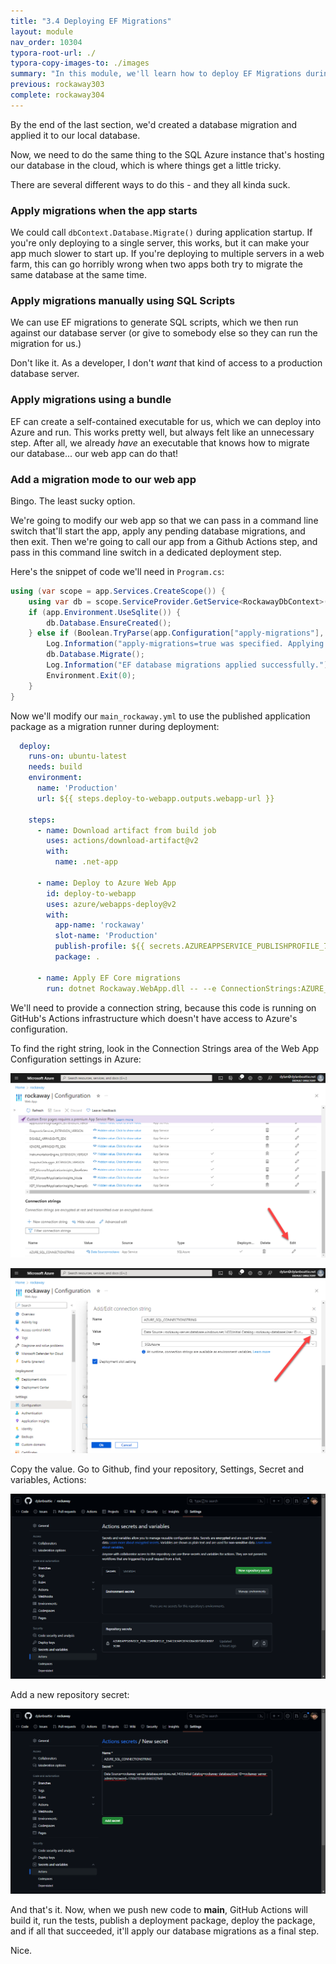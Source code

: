 ```yaml
---
title: "3.4 Deploying EF Migrations"
layout: module
nav_order: 10304
typora-root-url: ./
typora-copy-images-to: ./images
summary: "In this module, we'll learn how to deploy EF Migrations during our GitHub Actions deployment"
previous: rockaway303
complete: rockaway304
---
```


By the end of the last section, we'd created a database migration and applied it to our local database.

Now, we need to do the same thing to the SQL Azure instance that's hosting our database in the cloud, which is where things get a little tricky.

There are several different ways to do this - and they all kinda suck.

### Apply migrations when the app starts

We could call `dbContext.Database.Migrate()` during application startup. If you're only deploying to a single server, this works, but it can make your app much slower to start up. If you're deploying to multiple servers in a web farm, this can go horribly wrong when two apps both try to migrate the same database at the same time.

### Apply migrations manually using SQL Scripts

We can use EF migrations to generate SQL scripts, which we then run against our database server (or give to somebody else so they can run the migration for us.)

Don't like it. As a developer, I don't *want* that kind of access to a production database server.

### Apply migrations using a bundle

EF can create a self-contained executable for us, which we can deploy into Azure and run. This works pretty well, but always felt like an unnecessary step. After all, we already *have* an executable that knows how to migrate our database... our web app can do that!

### Add a migration mode to our web app

Bingo. The least sucky option.

We're going to modify our web app so that we can pass in a command line switch that'll start the app, apply any pending database migrations, and then exit. Then we're going to call our app from a Github Actions step, and pass in this command line switch in a dedicated deployment step.

Here's the snippet of code we'll need in `Program.cs`:

```csharp
using (var scope = app.Services.CreateScope()) {
	using var db = scope.ServiceProvider.GetService<RockawayDbContext>()!;
	if (app.Environment.UseSqlite()) {
		db.Database.EnsureCreated();
	} else if (Boolean.TryParse(app.Configuration["apply-migrations"], out var applyMigrations) && applyMigrations) {
		Log.Information("apply-migrations=true was specified. Applying EF migrations and then exiting.");
		db.Database.Migrate();
		Log.Information("EF database migrations applied successfully.");
		Environment.Exit(0);
	}
}
```

Now we'll modify our `main_rockaway.yml` to use the published application package as a migration runner during deployment:

```yaml
  deploy:
    runs-on: ubuntu-latest
    needs: build
    environment:
      name: 'Production'
      url: ${{ steps.deploy-to-webapp.outputs.webapp-url }}

    steps:
      - name: Download artifact from build job
        uses: actions/download-artifact@v2
        with:
          name: .net-app

      - name: Deploy to Azure Web App
        id: deploy-to-webapp
        uses: azure/webapps-deploy@v2
        with:
          app-name: 'rockaway'
          slot-name: 'Production'
          publish-profile: ${{ secrets.AZUREAPPSERVICE_PUBLISHPROFILE_71369816C78847E78E5A0896E1B7E07D }}
          package: .

      - name: Apply EF Core migrations
        run: dotnet Rockaway.WebApp.dll -- --e ConnectionStrings:AZURE_SQL_CONNECTIONSTRING="${% raw %}{{ secrets.AZURE_SQL_CONNECTIONSTRING }}{% endraw %}" apply-migrations=true
```

We'll need to provide a connection string, because this code is running on GitHub's Actions infrastructure which doesn't have access to Azure's configuration.

To find the right string, look in the Connection Strings area of the Web App Configuration settings in Azure:

![image-20231014001600448](images/image-20231014001600448.png)



![image-20231014001638437](images/image-20231014001638437.png)

Copy the value. Go to Github, find your repository, Settings, Secret and variables, Actions:

![image-20231014001752288](images/image-20231014001752288.png)

Add a new repository secret:

![image-20231014001901659](images/image-20231014001901659.png)

And that's it. Now, when we push new code to **main**, GitHub Actions will build it, run the tests, publish a deployment package, deploy the package, and if all that succeeded, it'll apply our database migrations as a final step.

Nice.
